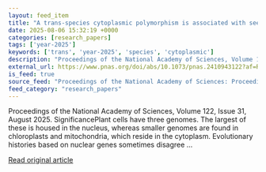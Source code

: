 ```yaml
---
layout: feed_item
title: "A trans-species cytoplasmic polymorphism is associated with seed shape and aridity across multiple species of sunflowers"
date: 2025-08-06 15:32:19 +0000
categories: [research_papers]
tags: ['year-2025']
keywords: ['trans', 'year-2025', 'species', 'cytoplasmic']
description: "Proceedings of the National Academy of Sciences, Volume 122, Issue 31, August 2025"
external_url: https://www.pnas.org/doi/abs/10.1073/pnas.2410943122?af=R
is_feed: true
source_feed: "Proceedings of the National Academy of Sciences: Proceedings of the National Academy of Sciences: Table of Contents"
feed_category: "research_papers"
---
```


Proceedings of the National Academy of Sciences, Volume 122, Issue 31, August 2025. SignificancePlant cells have three genomes. The largest of these is housed in the nucleus, whereas smaller genomes are found in chloroplasts and mitochondria, which reside in the cytoplasm. Evolutionary histories based on nuclear genes sometimes disagree ...

[Read original article](https://www.pnas.org/doi/abs/10.1073/pnas.2410943122?af=R)
